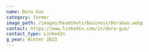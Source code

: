 ```yaml
---
name: Dora Guo
category: former
image_path: /images/headshots/Business/DoraGuo.webp
contact: https://www.linkedin.com/in/dora-guo/
contact_type: LinkedIn
g_year: Winter 2023
---
```

